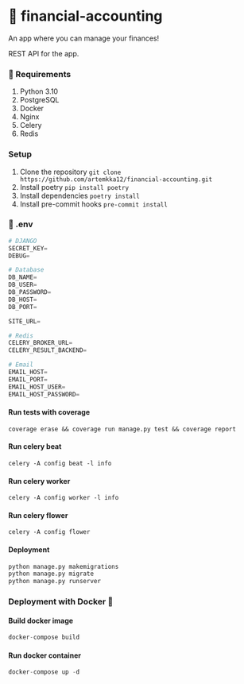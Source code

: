 # 📱 financial-accounting

An app where you can manage your finances!

REST API for the app.

### 📝 Requirements

1. Python 3.10
2. PostgreSQL
3. Docker
4. Nginx
5. Celery
6. Redis

### Setup

1. Clone the repository ```git clone https://github.com/artemkka12/financial-accounting.git```
2. Install poetry ```pip install poetry```
3. Install dependencies ```poetry install```
4. Install pre-commit hooks ```pre-commit install```

### 🔧 .env

```python
# DJANGO
SECRET_KEY=
DEBUG=

# Database
DB_NAME=
DB_USER=
DB_PASSWORD=
DB_HOST=
DB_PORT=

SITE_URL=

# Redis
CELERY_BROKER_URL=
CELERY_RESULT_BACKEND=

# Email
EMAIL_HOST=
EMAIL_PORT=
EMAIL_HOST_USER=
EMAIL_HOST_PASSWORD=
```

#### Run tests with coverage

```
coverage erase && coverage run manage.py test && coverage report
```

#### Run celery beat

```
celery -A config beat -l info
```

#### Run celery worker

```
celery -A config worker -l info
```

#### Run celery flower
```
celery -A config flower
```

#### Deployment

``` python
python manage.py makemigrations
python manage.py migrate
python manage.py runserver
```

### Deployment with Docker 🐳

#### Build docker image

``` python
docker-compose build
```

#### Run docker container

``` python
docker-compose up -d
```
